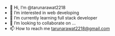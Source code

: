 - 👋 Hi, I’m @tarunarawat2218
- 👀 I’m interested in web developing
- 🌱 I’m currently learning full stack developer
- 💞️ I’m looking to collaborate on ...
- 📫 How to reach me tarunarawat2218@gmail.com

<!---
tarunarawat2218/tarunarawat2218 is a ✨ special ✨ repository because its `README.md` (this file) appears on your GitHub profile.
You can click the Preview link to take a look at your changes.
--->
